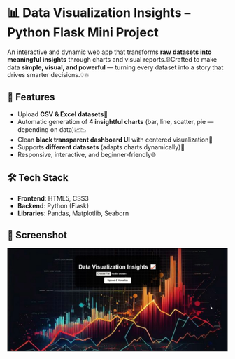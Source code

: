 # 📊 Data Visualization Insights – Python Flask Mini Project  

An interactive and dynamic web app that transforms **raw datasets into meaningful insights** through charts and visual reports.🌐Crafted to make data **simple, visual, and powerful** — turning every dataset into a story that drives smarter decisions.💡🔥  

## 🚀 Features  

- Upload **CSV & Excel datasets**📂  
- Automatic generation of **4 insightful charts** (bar, line, scatter, pie — depending on data)📈📉  
- Clean **black transparent dashboard UI** with centered visualization🎨  
- Supports **different datasets** (adapts charts dynamically)🧠  
- Responsive, interactive, and beginner-friendly🌐  

## 🛠️ Tech Stack  

- **Frontend**: HTML5, CSS3 
- **Backend**: Python (Flask)  
- **Libraries**: Pandas, Matplotlib, Seaborn  

## 📸 Screenshot  

![App Screenshot](screenshot.png)  

